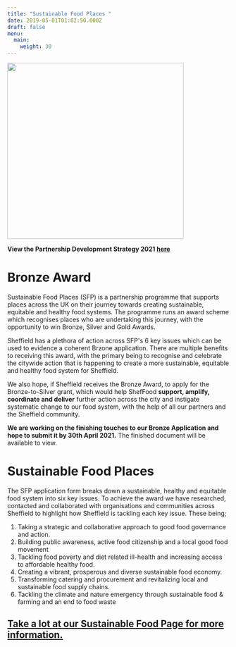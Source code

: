 ```yaml
---
title: "Sustainable Food Places "
date: 2019-05-01T01:02:50.000Z
draft: false
menu:
  main:
    weight: 30
---
```

<img src="/images/sheffield-for.png" width="400" height="400" align="middle" />

**View the Partnership Development Strategy 2021 [here](/files/sheffood_food_partnership_development_strategy_2021_exec_summary.pdf)**

# Bronze Award

Sustainable Food Places (SFP) is a partnership programme that supports places across the UK on their journey towards creating sustainable, equitable and healthy food systems. The programme runs an award scheme which recognises places who are undertaking this journey, with the opportunity to win Bronze, Silver and Gold Awards.

Sheffield has a plethora of action across SFP's 6 key issues which can be used to evidence a coherent Brzone application. There are multiple benefits to receiving this award, with the primary being to recognise and celebrate the citywide action that is happening to create a more sustainable, equitable and healthy food system for Sheffield. 

We also hope, if Sheffield receives the Bronze Award, to apply for the Bronze-to-Silver grant, which would help ShefFood **support, amplify, coordinate and deliver** further action across the city and instigate systematic change to our food system, with the help of all our partners and the Sheffield community. 

**We are working on the finishing touches to our Bronze Application and hope to submit it by 30th April 2021.** The finished document will be available to view.

# Sustainable Food Places

The SFP application form breaks down a sustainable, healthy and equitable food system into six key issues. To achieve the award we have researched, contacted and collaborated with organisations and communities across Sheffield to highlight how Sheffield is tackling each key issue. These being;  

1. Taking a strategic and collaborative approach to good food governance and action.
2. Building public awareness, active food citizenship and a local good food movement 
3. Tackling food poverty and diet related ill-health and increasing access to affordable healthy food.
4. Creating a vibrant, prosperous and diverse sustainable food economy. 
5. Transforming catering and procurement and revitalizing local and sustainable food supply chains.
6. Tackling the climate and nature emergency through sustainable food & farming and an end to food waste

## [Take a lot at our Sustainable Food Page for more information.](https://www.sustainablefoodplaces.org/members/sheffield/#)